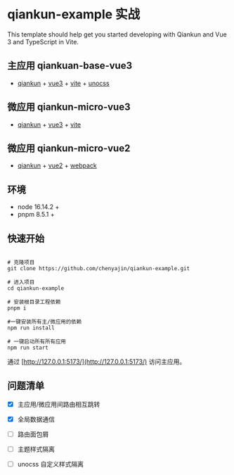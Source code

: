 # qiankun-example 实战

This template should help get you started developing with Qiankun and Vue 3 and TypeScript in Vite.

## 主应用 qiankuan-base-vue3

- [qiankun](https://qiankun.umijs.org/zh/) + [vue3](https://vuejs.org/) + [vite](https://vitejs.dev/) + [unocss](https://unocss.dev/guide/)

## 微应用 qiankun-micro-vue3

- [qiankun](https://qiankun.umijs.org/zh/) + [vue3](https://vuejs.org/) + [vite](https://vitejs.dev/)

## 微应用 qiankun-micro-vue2

- [qiankun](https://qiankun.umijs.org/zh/) + [vue2](https://vuejs.org/) + [webpack](https://www.webpackjs.org/)

## 环境

- node 16.14.2 +
- pnpm 8.5.1 +

## 快速开始

```shell

# 克隆项目
git clone https://github.com/chenyajin/qiankun-example.git

# 进入项目
cd qiankun-example

# 安装根目录工程依赖
pnpm i

#一键安装所有主/微应用的依赖
npm run install

# 一键启动所有所有应用
npm run start

```

通过 [http://127.0.0.1:5173/](http://127.0.0.1:5173/) 访问主应用。

## 问题清单

- [x] 主应用/微应用间路由相互跳转
- [x] 全局数据通信

- [ ] 路由面包屑
- [ ] 主题样式隔离
- [ ] unocss 自定义样式隔离
